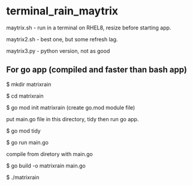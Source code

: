 # terminal_rain_maytrix


maytrix.sh - run in a terminal on RHEL8, resize before starting app.

maytrix2.sh - best one, but some refresh lag.

maytrix3.py - python version, not as good


For go app (compiled and faster than bash app)
---------

$ mkdir matrixrain

$ cd matrixrain

$ go mod init matrixrain (create go.mod module file)

put main.go file in this directory, tidy then run go app.

$ go mod tidy

$ go run main.go

compile from diretory with main.go

$ go build -o matrixrain main.go

$ ./matrixrain


